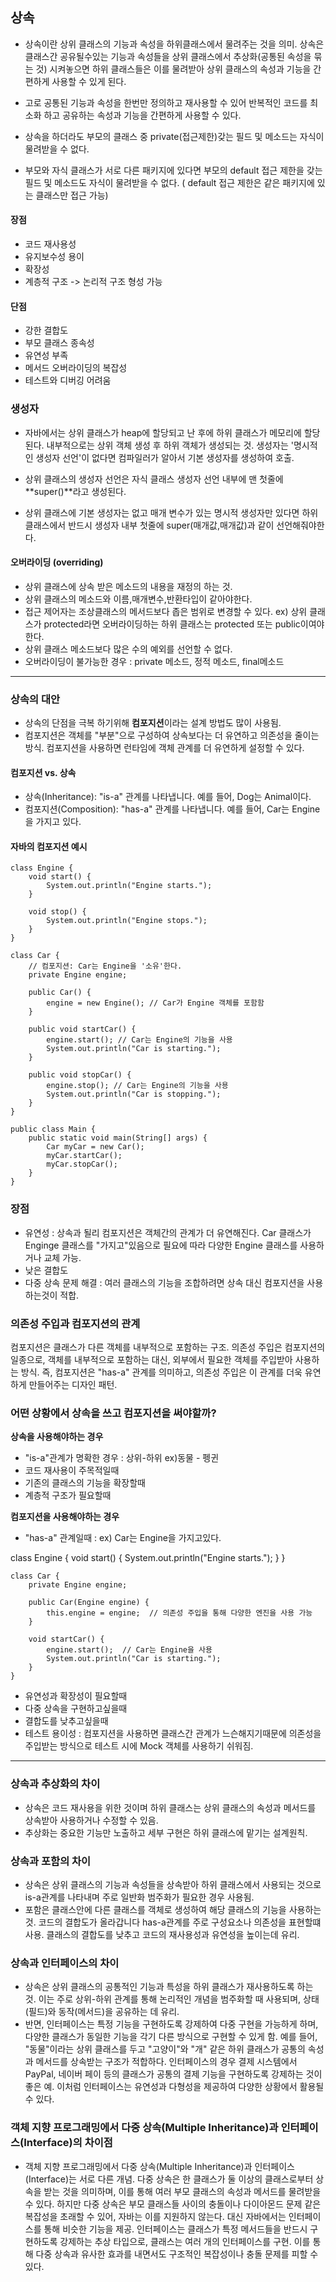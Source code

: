 ## **상속**

- 상속이란 상위 클래스의 기능과 속성을 하위클래스에서 물려주는 것을 의미. 상속은 클래스간 공유될수있는 기능과 속성들을 상위 클래스에서 추상화(공통된 속성을 묶는 것) 시켜놓으면 하위 클래스들은 이를 물려받아 상위 클래스의 속성과 기능을 간편하게 사용할 수 있게 된다. 

- 고로 공통된 기능과 속성을 한번만 정의하고 재사용할 수 있어 반복적인 코드를 최소화 하고 공유하는 속성과 기능을 간편하게 사용할 수 있다. 

- 상속을 하더라도 부모의 클래스 중 private(접근제한)갖는 필드 및 메소드는 자식이 물려받을 수 없다.
- 부모와 자식 클래스가 서로 다른 패키지에 있다면 부모의 default 접근 제한을 갖는 필드 및 메소드도 자식이 물려받을 수 없다. ( default 접근 제한은 같은 패키지에 있는 클래스만 접근 가능)


#### **장점** 
- 코드 재사용성
- 유지보수성 용이
- 확장성
- 계층적 구조 -> 논리적 구조 형성 가능

#### **단점** 
- 강한 결합도
- 부모 클래스 종속성
- 유연성 부족
- 메서드 오버라이딩의 복잡성
- 테스트와 디버깅 어려움

### 생성자

- 자바에서는 상위 클래스가 heap에 할당되고 난 후에 하위 클래스가 메모리에 할당된다. 내부적으로는 상위 객체 생성 후 하위 객체가 생성되는 것. 생성자는 '명시적인 생성자 선언'이 없다면 컴파일러가 알아서 기본 생성자를 생성하여 호출.

- 상위 클래스의 생성자 선언은 자식 클래스 생성자 선언 내부에 맨 첫줄에 **super()**라고 생성된다. 

- 상위 클래스에 기본 생성자는 없고 매개 변수가 있는 명시적 생성자만 있다면 하위 클래스에서 반드시 생성자 내부 첫줄에 super(매개값,매개값)과 같이 선언해줘야한다. 


#### 오버라이딩 (overriding)
- 상위 클래스에 상속 받은 메소드의 내용을 재정의 하는 것.
- 상위 클래스의 메소드와 이름,매개변수,반환타입이 같아야한다.
- 접근 제어자는 조상클래스의 메서드보다 좁은 범위로 변경할 수 있다. ex) 상위 클래스가 protected라면 오버라이딩하는 하위 클래스는 protected 또는 public이여야한다. 
- 상위 클래스 메소드보다 많은 수의 예외를 선언할 수 없다.
- 오버라이딩이 불가능한 경우 : private 메소드, 정적 메소드, final메소드

---

### 상속의 대안
- 상속의 단점을 극복 하기위해 **컴포지션**이라는 설계 방법도 많이 사용됨.
- 컴포지션은 객체를 "부분"으로 구성하여 상속보다는 더 유연하고 의존성을 줄이는 방식. 컴포지션을 사용하면 런타임에 객체 관계를 더 유연하게 설정할 수 있다.


#### 컴포지션 vs. 상속

- 상속(Inheritance): "is-a" 관계를 나타냅니다. 예를 들어, Dog는 Animal이다.
- 컴포지션(Composition): "has-a" 관계를 나타냅니다. 예를 들어, Car는 Engine을 가지고 있다.

#### 자바의 컴포지션 예시 
```
class Engine {
    void start() {
        System.out.println("Engine starts.");
    }

    void stop() {
        System.out.println("Engine stops.");
    }
}

class Car {
    // 컴포지션: Car는 Engine을 '소유'한다.
    private Engine engine;

    public Car() {
        engine = new Engine(); // Car가 Engine 객체를 포함함
    }

    public void startCar() {
        engine.start(); // Car는 Engine의 기능을 사용
        System.out.println("Car is starting.");
    }

    public void stopCar() {
        engine.stop(); // Car는 Engine의 기능을 사용
        System.out.println("Car is stopping.");
    }
}

public class Main {
    public static void main(String[] args) {
        Car myCar = new Car();
        myCar.startCar();
        myCar.stopCar();
    }
}

```

### 장점 
- 유연성 : 상속과 될리 컴포지션은 객체간의 관계가 더 유연해진다. Car 클래스가 Enginge 클래스를 "가지고"있음으로 필요에 따라 다양한 Engine 클래스를 사용하거나 교체 가능.
- 낮은 결합도 
- 다중 상속 문제 해결 : 여러 클래스의 기능을 조합하려면 상속 대신 컴포지션을 사용하는것이 적합.

### 의존성 주입과 컴포지션의 관계
컴포지션은 클래스가 다른 객체를 내부적으로 포함하는 구조. 의존성 주입은 컴포지션의 일종으로, 객체를 내부적으로 포함하는 대신, 외부에서 필요한 객체를 주입받아 사용하는 방식. 즉, 컴포지션은 "has-a" 관계를 의미하고, 의존성 주입은 이 관계를 더욱 유연하게 만들어주는 디자인 패턴.

### 어떤 상황에서 상속을 쓰고 컴포지션을 써야할까?
**상속을 사용해야하는 경우**
- "is-a"관계가 명확한 경우 : 상위-하위 ex)동물 - 펭귄
- 코드 재사용이 주목적일때
- 기존의 클래스의 기능을 확장할때
- 계층적 구조가 필요할때

**컴포지션을 사용해야하는 경우**
- "has-a" 관계일때 : ex) Car는 Engine을 가지고있다. 

class Engine {
    void start() {
        System.out.println("Engine starts.");
    }
}

```
class Car {
    private Engine engine;
    
    public Car(Engine engine) {
        this.engine = engine;  // 의존성 주입을 통해 다양한 엔진을 사용 가능
    }

    void startCar() {
        engine.start();  // Car는 Engine을 사용
        System.out.println("Car is starting.");
    }
}
```
- 유연성과 확장성이 필요할때
- 다중 상속을 구현하고싶을때
- 결합도를 낮추고싶을때
- 테스트 용이성 : 컴포지션을 사용하면 클래스간 관계가 느슨해지기때문에 의존성을 주입받는 방식으로 테스트 시에 Mock 객체를 사용하기 쉬워짐.

---


### 상속과 추상화의 차이 

- 상속은 코드 재사용을 위한 것이며 하위 클래스는 상위 클래스의 속성과 메서드를 상속받아 사용하거나 수정할 수 있음.
- 추상화는 중요한 기능만 노출하고 세부 구현은 하위 클래스에 맡기는 설계원칙.


### 상속과 포함의 차이

- 상속은 상위 클래스의 기능과 속성들을 상속받아 하위 클래스에서 사용되는 것으로 is-a관계를 나타내며 주로 일반화 범주화가 필요한 경우 사용됨. 
- 포함은 클래스안에 다른 클래스를 객체로 생성하여 해당 클래스의 기능을 사용하는 것. 코드의 결합도가 올라갑니다 has-a관계를 주로 구성요소나 의존성을 표현할떄 사용. 클래스의 결합도를 낮추고 코드의 재사용성과 유연성을 높이는데 유리.

 
### 상속과 인터페이스의 차이
- 상속은 상위 클래스의 공통적인 기능과 특성을 하위 클래스가 재사용하도록 하는 것. 이는 주로 상위-하위 관계를 통해 논리적인 개념을 범주화할 때 사용되며, 상태(필드)와 동작(메서드)을 공유하는 데 유리. 
- 반면, 인터페이스는 특정 기능을 구현하도록 강제하여 다중 구현을 가능하게 하며, 다양한 클래스가 동일한 기능을 각기 다른 방식으로 구현할 수 있게 함. 예를 들어, "동물"이라는 상위 클래스를 두고 "고양이"와 "개" 같은 하위 클래스가 공통의 속성과 메서드를 상속받는 구조가 적합하다. 인터페이스의 경우 결제 시스템에서 PayPal, 네이버 페이 등의 클래스가 공통의 결제 기능을 구현하도록 강제하는 것이 좋은 예. 이처럼 인터페이스는 유연성과 다형성을 제공하여 다양한 상황에서 활용될 수 있다.

### 객체 지향 프로그래밍에서 다중 상속(Multiple Inheritance)과 인터페이스(Interface)의 차이점

- 객체 지향 프로그래밍에서 다중 상속(Multiple Inheritance)과 인터페이스(Interface)는 서로 다른 개념. 다중 상속은 한 클래스가 둘 이상의 클래스로부터 상속을 받는 것을 의미하며, 이를 통해 여러 부모 클래스의 속성과 메서드를 물려받을 수 있다. 하지만 다중 상속은 부모 클래스들 사이의 충돌이나 다이아몬드 문제 같은 복잡성을 초래할 수 있어, 자바는 이를 지원하지 않는다. 대신 자바에서는 인터페이스를 통해 비슷한 기능을 제공. 인터페이스는 클래스가 특정 메서드들을 반드시 구현하도록 강제하는 추상 타입으로, 클래스는 여러 개의 인터페이스를 구현. 이를 통해 다중 상속과 유사한 효과를 내면서도 구조적인 복잡성이나 충돌 문제를 피할 수 있다.
